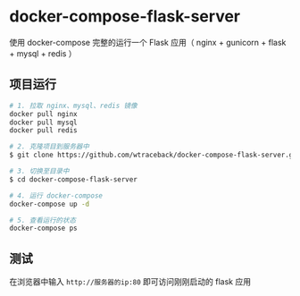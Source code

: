 # docker-compose-flask-server

使用 docker-compose 完整的运行一个 Flask 应用（ nginx + gunicorn + flask + mysql + redis ）


## 项目运行
```bash
# 1. 拉取 nginx、mysql、redis 镜像
docker pull nginx
docker pull mysql
docker pull redis

# 2. 克隆项目到服务器中
$ git clone https://github.com/wtraceback/docker-compose-flask-server.git

# 3. 切换至目录中
$ cd docker-compose-flask-server

# 4. 运行 docker-compose
docker-compose up -d

# 5. 查看运行的状态
docker-compose ps
```

## 测试
在浏览器中输入 ```http://服务器的ip:80``` 即可访问刚刚启动的 flask 应用
